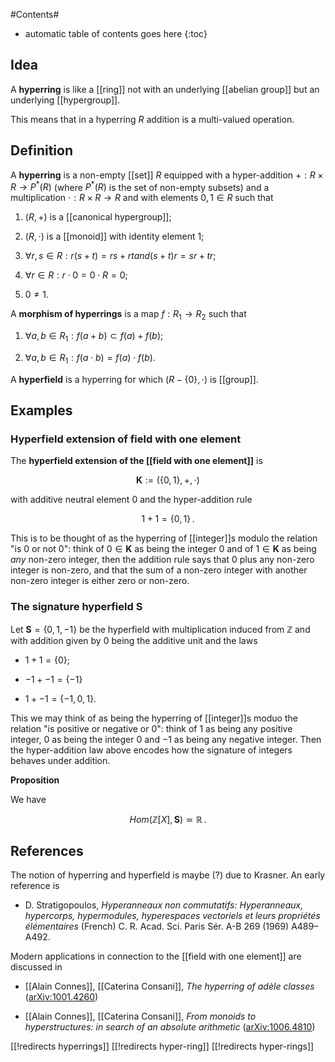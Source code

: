 
#Contents#
* automatic table of contents goes here
{:toc}

## Idea 

A **hyperring** is like a [[ring]] not with an underlying [[abelian group]] but an underlying [[hypergroup]].

This means that in a hyperring $R$ addition is a multi-valued operation.

## Definition

A **hyperring** is a non-empty [[set]] $R$ equipped with a hyper-addition $+ : R\times R \to P^*(R)$ (where $P^*(R)$ is the set of non-empty subsets) and a multiplication $\cdot : R \times R \to R$ and with elements $0,1 \in R$ such that

1. $(R,+)$ is a [[canonical hypergroup]];

1. $(R,\cdot)$ is a [[monoid]] with identity element $1$;

1. $\forall r,s \in R : r(s+t) = r s + r t and (s + t) r = s r + t r$;

1. $\forall r \in R : r \cdot 0 = 0 \cdot R = 0$;

1. $0 \neq 1$.

A **morphism of hyperrings** is a map $f : R_1 \to R_2$ such that

1. $\forall a,b \in R_1 : f(a + b) \subset f(a) + f(b)$;

1. $\forall a,b\in R_1 : f(a \cdot b) = f(a) \cdot f(b)$.


A **hyperfield** is a hyperring for which $(R - \{0\}, \cdot)$ is [[group]].

## Examples

### Hyperfield extension of field with one element

The **hyperfield extension of the [[field with one element]]** is 

$$
  \mathbf{K} := (\{0,1\}, +, \cdot)
$$

with additive neutral element $0$ and the hyper-addition rule

$$
  1 + 1 = \{0,1\}
  \,.
$$

This is to be thought of as the hyperring of [[integer]]s modulo the relation "is 0 or not 0": think of $0 \in \mathbf{K}$ as being the integer 0 and of $1 \in \mathbf{K}$ as being _any_ non-zero integer, then the addition rule says that 0 plus any non-zero integer is non-zero, and that the sum of a non-zero integer with another non-zero integer is either zero or non-zero.

### The signature hyperfield $\mathbf{S}$

Let $\mathbf{S} = \{0,1,-1\}$ be the hyperfield with multiplication induced from $\mathbb{Z}$ and with addition given by 0 being the additive unit and the laws

* $1+1 = \{0\}$;

* $-1 + -1 = \{-1\}$

* $1 + -1 = \{-1, 0, 1\}$.

This we may think of as being the hyperring of [[integer]]s moduo the relation "is positive or negative or 0": think of $1$ as being any positive integer, $0$ as being the integer $0$ and $-1$ as being any negative integer. Then the hyper-addition law above encodes how the signature of integers behaves under addition.

**Proposition**

We have

$$
  Hom(\mathbb{Z}[X], \mathbf{S}) \simeq \mathbb{R}
  \,.
$$



## References

The notion of hyperring and hyperfield is maybe (?) due to Krasner. An early reference is

* D. Stratigopoulos, _Hyperanneaux non commutatifs: Hyperanneaux, hypercorps, hypermodules, hyperespaces vectoriels et leurs propri&#233;t&#233;s &#233;l&#233;mentaires_ (French) C. R. Acad. Sci. Paris S&#233;r. A-B 269 (1969) A489&#8211;A492.

Modern applications in connection to the [[field with one element]] are discussed in 

* [[Alain Connes]], [[Caterina Consani]], _The hyperring of ad&#232;le classes_ ([arXiv:1001.4260](http://arxiv.org/abs/1001.4260))

* [[Alain Connes]], [[Caterina Consani]], _From monoids to hyperstructures: in search of an absolute arithmetic_ ([arXiv:1006.4810](http://uk.arxiv.org/abs/1006.4810))


[[!redirects hyperrings]]
[[!redirects hyper-ring]]
[[!redirects hyper-rings]]
